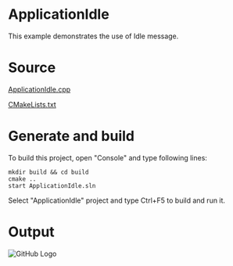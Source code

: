 # ApplicationIdle

This example demonstrates the use of Idle message.

# Source

[ApplicationIdle.cpp](ApplicationIdle.cpp)

[CMakeLists.txt](CMakeLists.txt)

# Generate and build

To build this project, open "Console" and type following lines:

``` shell
mkdir build && cd build
cmake .. 
start ApplicationIdle.sln
```

Select "ApplicationIdle" project and type Ctrl+F5 to build and run it.

# Output

![GitHub Logo](../../../../docs/Pictures/ApplicationIdle.png)
